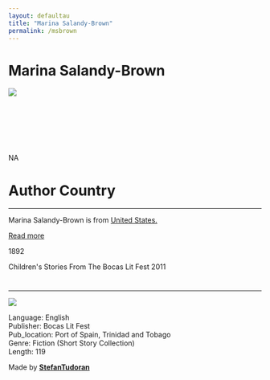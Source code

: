 ```yaml
---
layout: defaultau
title: "Marina Salandy-Brown"
permalink: /msbrown
---
```

<!-- partial:index.partial.html -->
<div class="content">
    <h1>Marina Salandy-Brown</h1>
    <div class="quote">
        <div><img src="https://globalvoices.org/wp-content/uploads/2020/12/Marina-Headshot-400x600.jpg" class="logo"></div>
    </div>
    <div class="timeline">
        <div style="padding-bottom:100px;"></div>
        <div class="block">
            <div class="date right"><p class="right"> NA </p></div>
            <div class="dot"></div>
            <div class="left first">
            <div class="author_country">
                <h1>Author Country</h1><hr>
            <div class="aclocation"> <p>Marina Salandy-Brown is from <a href="http://localhost:4000/1">United States.</a></p></div>
                <div class="acreadmore"><a href="#" target="_blank">Read more</a></div>
            </div>
            </div>
        </div>
        <div class="block">
            <div class="date left"><p class="left">1892</p>Children's Stories From The Bocas Lit Fest 2011</div>
            <div class="dot"></div>
            <div class="right">
                <h1></h1><hr>
                <p><img src="https://m.media-amazon.com/images/I/41c1ZwrFnNL.SR160,240_BG243,243,243.jpg"></p>
                <p>
                Language: English<br/>
                Publisher: Bocas Lit Fest<br/>
                Pub_location: Port of Spain, Trinidad and Tobago<br/>
                Genre: Fiction (Short Story Collection)<br/>
                Length: 119</p>
            </div>
        </div>
        <div id="footer">
        <p id="copyright">Made by&nbsp;<strong><a href="https://www.linkedin.com/in/nicolae-stefan-tudoran-b02291127/" target="_blank">StefanTudoran</a></strong></p>
    </div>
</div>
<!-- partial -->
  <script src='https://cdnjs.cloudflare.com/ajax/libs/jquery/3.1.1/jquery.min.js'></script><script  src="assets/js/authorscript.js"></script>
